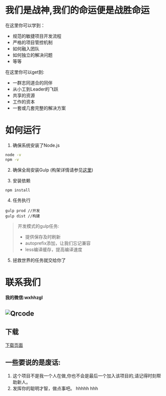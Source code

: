 我们是战神,我们的命运便是战胜命运
===

在这里你可以学到：
- 规范的敏捷项目开发流程
- 严格的项目管控机制
- 如何融入团队
- 如何独立的解决问题
- 等等

在这里你可以get到:
- 一群志同道合的同伴
- 从小工到Leader的飞跃
- 共享的资源
- 工作的资本
- 一套或几套完整的解决方案

如何运行
==
1. 确保系统安装了Node.js
```bash
node -v
npm -v
```
2. 确保全局安装Gulp (构架详情请参见[这里](http://www.gulpjs.com.cn/docs/getting-started/))

3. 安装依赖

```
npm install
```
4. 任务执行

```
gulp prod //开发
gulp dist //构建
```

> 开发模式的gulp任务:
> - 提供保存及时刷新
> - autoprefix添加，让我们忘记兼容
> - less编译缓存，提高编译速度
 
5. 拯救世界的任务就交给你了

联系我们
===

**我的微信:wxhhzgl**

![Qrcode](www/img/wechat.jpg)
---

下载
---
[下载页面](https://github.com/wearestar/mars/releases)

一些要说的是废话:
---
1. 这个项目不是我一个人在做,你也不会是最后一个加入该项目的,请记得时刻帮助新人。
2. 发挥你的聪明才智，做点事吧。
hhhhh
hhh

